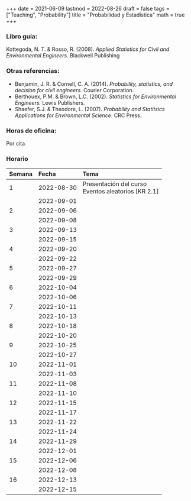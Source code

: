 +++
date      = 2021-06-09
lastmod   = 2022-08-26
draft     = false
tags      = ["Teaching", "Probability"]
title     = "Probabilidad y Estadística"
math      = true
+++

### Libro guía:

Kottegoda, N. T. & Rosso, R. (2008). *Applied Statistics for Civil and Environmental Engineers*. Blackwell Publishing


### Otras referencias:

+ Benjamin, J. R. & Cornell, C. A. (2014). *Probability, statistics, and decision for civil engineers.* Courier Corporation.
+ Berthouex, P.M. & Brown, L.C. (2002). *Statistics for Environmental Engineers.* Lewis Publishers.
+ Shaefer, S.J. & Theodore, L. (2007). *Probability and Statitsics Applications for Environmental Science*. CRC Press.

### Horas de oficina: 

Por cita.

### Horario

|Semana |Fecha      |Tema                                                                                                                                                                                                                            |
|:------|:----------|:-------------------------------------------------------------------|
|1      |2022-08-30 | Presentación del curso <br>  Eventos aleatorios [KR 2.1] |
|&nbsp; |2022-09-01 |  |
|2      |2022-09-06 | |
|&nbsp; |2022-09-08 |  |
|3      |2022-09-13 | &nbsp; |
|&nbsp; |2022-09-15 |  |
|4      |2022-09-20 |  |
|&nbsp; |2022-09-22 |  |
|5      |2022-09-27 |  |
|&nbsp; |2022-09-29 | |
|6      |2022-10-04 |  |
|&nbsp; |2022-10-06 | |
|7      |2022-10-11 | &nbsp; |
|&nbsp; |2022-10-13 | &nbsp; |
|8      |2022-10-18 | &nbsp; |
|&nbsp; |2022-10-20 | &nbsp; |
|9      |2022-10-25 | &nbsp; |
|&nbsp; |2022-10-27 | &nbsp; |
|10     |2022-11-01 |  |
|&nbsp; |2022-11-03 |  |
|11     |2022-11-08 |  |
|&nbsp; |2022-11-10 |   |
|12     |2022-11-15 |  |
|&nbsp; |2022-11-17 |  |
|13     |2022-11-22 |  |
|&nbsp; |2022-11-24 |  |
|14     |2022-11-29 |  |
|&nbsp; |2022-12-01 |   |
|15     |2022-12-06 |  |
|&nbsp; |2022-12-08 |&nbsp;    |
|16     |2022-12-13 |   |
|&nbsp; |2022-12-15 |    |
